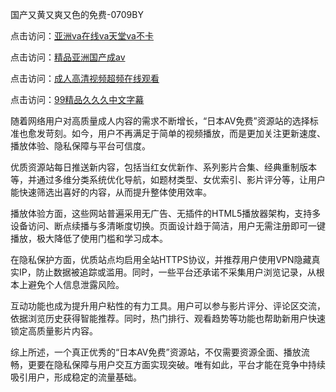 国产又黄又爽又色的免费-0709BY

点击访问：<a href="https://heiliaowt0d7p.pages.dev">亚洲va在线va天堂va不卡</a>

点击访问：<a href="https://heiliaozj3tjd.pages.dev">精品亚洲国产成av</a>

点击访问：<a href="https://heiliaoxwd5i8.pages.dev">成人高清视频超频在线观看</a>

点击访问：<a href="https://heiliaoow5kzm.pages.dev">99精品久久久中文字幕</a>

随着网络用户对高质量成人内容的需求不断增长，“日本AV免费”资源站的选择标准也愈发苛刻。如今，用户不再满足于简单的视频播放，而是更加关注更新速度、播放体验、隐私保障与平台可信度。

优质资源站每日推送新内容，包括当红女优新作、系列影片合集、经典重制版本等，并通过多维分类系统优化导航，如题材类型、女优索引、影片评分等，让用户能快速筛选出喜好的内容，从而提升整体使用效率。

播放体验方面，这些网站普遍采用无广告、无插件的HTML5播放器架构，支持多设备访问、断点续播与多清晰度切换。页面设计趋于简洁，用户无需注册即可一键播放，极大降低了使用门槛和学习成本。

在隐私保护方面，优质站点均启用全站HTTPS协议，并推荐用户使用VPN隐藏真实IP，防止数据被追踪或滥用。同时，一些平台还承诺不采集用户浏览记录，从根本上避免个人信息泄露风险。

互动功能也成为提升用户粘性的有力工具。用户可以参与影片评分、评论区交流，依据浏览历史获得智能推荐。同时，热门排行、观看趋势等功能也帮助新用户快速锁定高质量影片内容。

综上所述，一个真正优秀的“日本AV免费”资源站，不仅需要资源全面、播放流畅，更要在隐私保障与用户交互方面实现突破。唯有如此，平台才能在竞争中持续吸引用户，形成稳定的流量基础。

<span style="display:none;">[Canonical link]( https://github.com/qi212154554/741870 ）</span>
